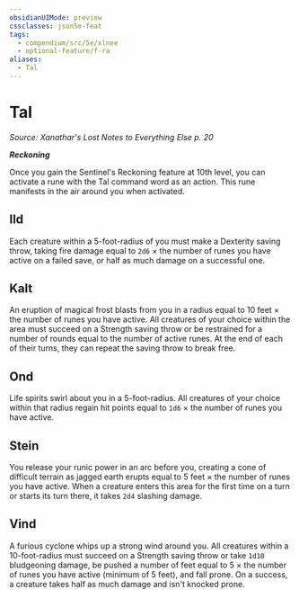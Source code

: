 ```yaml
---
obsidianUIMode: preview
cssclasses: json5e-feat
tags:
  - compendium/src/5e/xlnee
  - optional-feature/f-ra
aliases:
  - Tal
---
```

# Tal
*Source: Xanathar's Lost Notes to Everything Else p. 20*  

***Reckoning***

Once you gain the Sentinel's Reckoning feature at 10th level, you can activate a rune with the Tal command word as an action. This rune manifests in the air around you when activated.

## Ild

Each creature within a 5-foot-radius of you must make a Dexterity saving throw, taking fire damage equal to `2d6` × the number of runes you have active on a failed save, or half as much damage on a successful one.

## Kalt

An eruption of magical frost blasts from you in a radius equal to 10 feet × the number of runes you have active. All creatures of your choice within the area must succeed on a Strength saving throw or be restrained for a number of rounds equal to the number of active runes. At the end of each of their turns, they can repeat the saving throw to break free.

## Ond

Life spirits swirl about you in a 5-foot-radius. All creatures of your choice within that radius regain hit points equal to `1d6` × the number of runes you have active.

## Stein

You release your runic power in an arc before you, creating a cone of difficult terrain as jagged earth erupts equal to 5 feet × the number of runes you have active. When a creature enters this area for the first time on a turn or starts its turn there, it takes `2d4` slashing damage.

## Vind

A furious cyclone whips up a strong wind around you. All creatures within a 10-foot-radius must succeed on a Strength saving throw or take `1d10` bludgeoning damage, be pushed a number of feet equal to 5 × the number of runes you have active (minimum of 5 feet), and fall prone. On a success, a creature takes half as much damage and isn't knocked prone.
